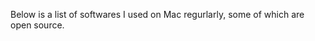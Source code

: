 Below is a list of softwares I used on Mac regurlarly, some of which are open source.


<ToolItem
  name="Stats"
  description="System monitoring tool for Mac"
  link="https://github.com/exelban/stats"
  githubLink="https://github.com/exelban/stats"
/>

<ToolItem
  name="Monitor Control"
  description="Control your external monitor brightness"
  link="monitorcontrol.app"
  githubLink="https://github.com/MonitorControl/MonitorControl"
/>

<ToolItem
  name="Keyboard Maestro"
  description="Automation software for Mac"
  link="https://www.keyboardmaestro.com/main/"
/>
